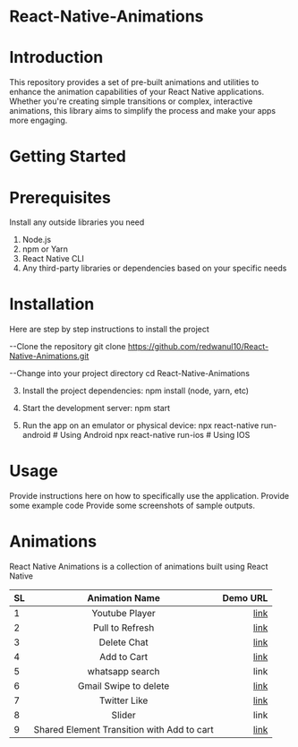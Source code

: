 # React-Native-Animations

# Introduction
This repository provides a set of pre-built animations and utilities to enhance the animation capabilities of your React Native applications. Whether you're creating simple transitions or complex, interactive animations, this library aims to simplify the process and make your apps more engaging.

# Getting Started
# Prerequisites
Install any outside libraries you need
1. Node.js
2. npm or Yarn
3. React Native CLI
4. Any third-party libraries or dependencies based on your specific needs

# Installation
Here are step by step instructions to install the project

--Clone the repository
git clone https://github.com/redwanul10/React-Native-Animations.git

--Change into your project directory
cd React-Native-Animations

3. Install the project dependencies:
npm install (node, yarn, etc)

4. Start the development server:
npm start

5. Run the app on an emulator or physical device:
npx react-native run-android # Using Android
npx react-native run-ios     # Using IOS

# Usage
Provide instructions here on how to specifically use the application.
Provide some example code
Provide some screenshots of sample outputs.

# Animations
React Native Animations is a collection of animations built using React Native

| SL      | Animation Name | Demo URL   |
| :---        |    :----:   |          ---: |
| 1   | Youtube Player        | [link](https://www.youtube.com/shorts/j4ecNSpfLZs)      |
| 2  | Pull to Refresh        | [link](https://www.youtube.com/shorts/i_V9RQdYEWU)      |
| 3  | Delete Chat        | [link](https://www.youtube.com/shorts/y2IlplGbu-Y)      |
| 4     | Add to Cart       | [link](https://www.youtube.com/shorts/Zj8YP7nUtuU)   |
| 5   | whatsapp search        | link      |
| 6   | Gmail Swipe to delete        | [link](https://www.youtube.com/shorts/rT3Tf1021vM)      |
| 7   | Twitter Like        | [link](https://www.youtube.com/shorts/gjePIVVdKYU)      |
| 8   | Slider        | link      |
| 9   | Shared Element Transition with Add to cart| [link](https://www.youtube.com/shorts/JK-tBDjePaM)      |



